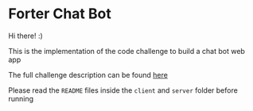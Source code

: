 # Forter Chat Bot

Hi there! :)

This is the implementation of the code challenge to build a chat bot web app

The full challenge description can be found [here](https://docs.google.com/document/d/1g9d3-i1bCUSCMYMcodb_YKX6J8K2QmeVT4S4qUyeZH8/edit?usp=sharing)

Please read the `README` files inside the `client` and `server` folder before running
